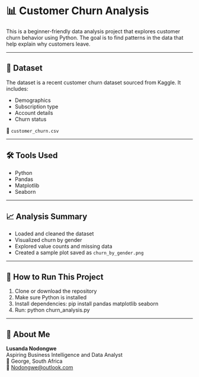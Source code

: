 # 📊 Customer Churn Analysis

This is a beginner-friendly data analysis project that explores customer churn behavior using Python. The goal is to find patterns in the data that help explain why customers leave.

---

## 📁 Dataset

The dataset is a recent customer churn dataset sourced from Kaggle. It includes:
- Demographics
- Subscription type
- Account details
- Churn status

📄 `customer_churn.csv`

---

## 🛠️ Tools Used

- Python
- Pandas
- Matplotlib
- Seaborn

---

## 📈 Analysis Summary

- Loaded and cleaned the dataset
- Visualized churn by gender
- Explored value counts and missing data
- Created a sample plot saved as `churn_by_gender.png`

---

## 🚀 How to Run This Project

1. Clone or download the repository
2. Make sure Python is installed
3. Install dependencies: pip install pandas matplotlib seaborn
4. Run: python churn_analysis.py


---

## 🙋 About Me

**Lusanda Nodongwe**  
Aspiring Business Intelligence and Data Analyst  
📍 George, South Africa  
📧 Nodongwe@outlook.com
